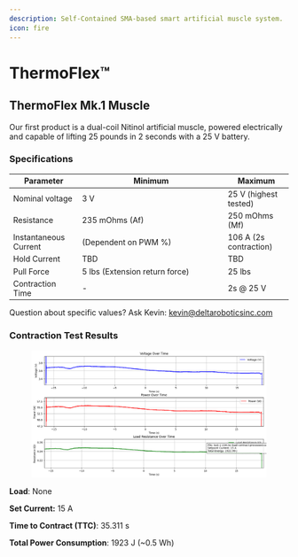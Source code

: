 ```yaml
---
description: Self-Contained SMA-based smart artificial muscle system.
icon: fire
---
```


# ThermoFlex™

## ThermoFlex Mk.1 Muscle

Our first product is a dual-coil Nitinol artificial muscle, powered electrically and capable of lifting 25 pounds in 2 seconds with a 25 V battery.

### Specifications

<table><thead><tr><th>Parameter</th><th width="249">Minimum</th><th>Maximum</th></tr></thead><tbody><tr><td>Nominal voltage</td><td>3 V</td><td>25 V (highest tested)</td></tr><tr><td>Resistance</td><td>235 mOhms (Af)</td><td>250 mOhms (Mf)</td></tr><tr><td>Instantaneous Current</td><td>(Dependent on PWM %)</td><td>106 A (2s contraction)</td></tr><tr><td>Hold Current</td><td>TBD</td><td>TBD</td></tr><tr><td>Pull Force</td><td>5 lbs (Extension return force)</td><td>25 lbs</td></tr><tr><td>Contraction Time</td><td>-</td><td>2s @ 25 V</td></tr></tbody></table>

Question about specific values? Ask Kevin: [kevin@deltaroboticsinc.com](mailto:kevin@deltaroboticsinc.com)



### Contraction Test Results

<figure><img src="../.gitbook/assets/Figure_1_zoom.png" alt=""><figcaption></figcaption></figure>

**Load**: None

**Set Current:** 15 A

**Time to Contract (TTC)**: 35.311 s

**Total Power Consumption**: 1923 J (\~0.5 Wh)
